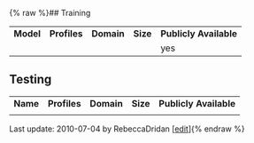 {% raw %}## Training

|           |              |            |          |                        |
|-----------|--------------|------------|----------|------------------------|
| **Model** | **Profiles** | **Domain** | **Size** | **Publicly Available** |
|           |              |            |          | yes                    |

## Testing

|          |              |            |          |                        |
|----------|--------------|------------|----------|------------------------|
| **Name** | **Profiles** | **Domain** | **Size** | **Publicly Available** |
|          |              |            |          |                        |

Last update: 2010-07-04 by RebeccaDridan [[edit](https://github.com/delph-in/docs/wiki/KrgDataSets/_edit)]{% endraw %}